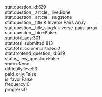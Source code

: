 stat.question_id:629  
stat.question__article__live:None  
stat.question__article__slug:None  
stat.question__title:K Inverse Pairs Array  
stat.question__title_slug:k-inverse-pairs-array  
stat.question__hide:False  
stat.total_acs:301  
stat.total_submitted:813  
stat.total_column_articles:0  
stat.frontend_question_id:629  
stat.is_new_question:False  
status:None  
difficulty.level:3  
paid_only:False  
is_favor:False  
frequency:0  
progress:0  
